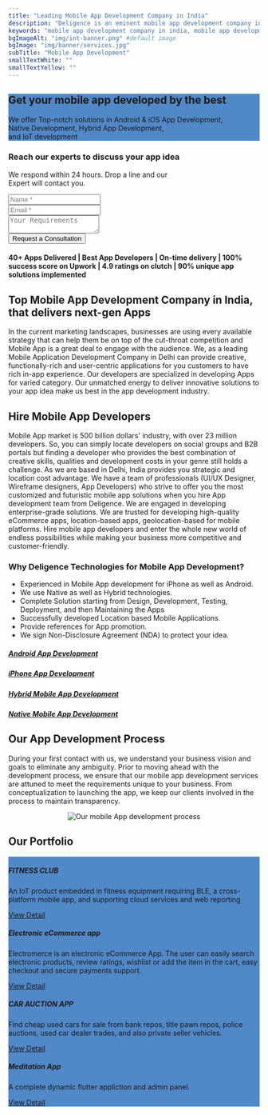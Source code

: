```yaml
---
title: "Leading Mobile App Development Company in India"
description: "Deligence is an eminent mobile app development company in India that provides range of mobile app development services for Android, iOS, native & Hybrid platform"
keywords: "mobile app development company in india, mobile app development company in Delhi, mobile app development services Delhi, best mobile application development services, hire mobile app developers, Hybrid Application Development, iOS App Development, Android Mobile App Development mobile app development company, best app developers in india"
bgImageAlt: "img/int-banner.png" #default image
bgImage: "img/banner/services.jpg" 
subTitle: "Mobile App Development"
smallTextWhite: ""
smallTextYellow: ""
---
```


<div class="row">
   <div class="col-md-6" style="background:#5188c7 url(/img/mad-bg.png) no-repeat;">
      <div  class="text-white m-0 p-0 pt-2 pl-3">
         <h2 class="text-white pt-3 pb-1">Get your mobile app developed by the best</h2>
         <p class="text-white">We offer Top-notch solutions in Android & iOS App Development,</br>Native Development, Hybrid App Development,</br>and IoT development</p>
      </div> 
   </div>
   <div class="col-md-6 m-0 p-0">
         <div class="contactForm h-100">
            <h3 class="text-white pt-3 pb-1">Reach our experts to discuss your app idea</h3>
            <p class="text-white">We respond within 24 hours. Drop a line and our</br>Expert will contact you.</p>
            <form action="https://formcarry.com/s/EbYaeG18tg9" method="POST" accept-charset="UTF-8" >
               <div class="row">
                     <div class="col-sm-6">
                        <input type="text" name="name" id="name" class="form-control mb-4" placeholder="Name *" required=""/>
                     </div>
                     <div class="col-sm-6">
                        <input type="email" name="mail" id="mail" class="form-control mb-4" placeholder="Email *" required=""/>
                     </div>
                     <div class="col-12">
                        <textarea name="message" id="message" class="form-control mb-4" placeholder="Your Requirements "></textarea>
                     </div>
                     <div class="col-12  pb-4">
                        <button type="submit" value="send" name="submit-form">Request a Consultation</button>
                     </div>    
                     <div class="col-12">
                        <input type="hidden" name="_next" value="https://www.deligence.com/thank-you">
                     </div>                              
               </div>
            </form>
      </div>
   </div>
</div>
<div class="row">
   <div class="col-sm-12 yellow-bg pt-4 pb-4 pl-4 pr-3 mb-4"> 
      <h4>40+ Apps Delivered | Best App Developers | On-time delivery | 100% success score on Upwork | 4.9 ratings on clutch | 90% unique app solutions implemented </h4></div>
</div>


## Top Mobile App Development Company in India, that delivers next-gen Apps 

In the current marketing landscapes, businesses are using every available strategy that can help them be on top of the cut-throat competition and Mobile App is a great deal to engage with the audience. We, as a leading Mobile Application Development Company in Delhi can provide creative, functionally-rich and user-centric applications for you customers to have rich in-app experience. Our developers are specialized in developing Apps for varied category. Our unmatched energy to deliver innovative solutions to your app idea make us best in the app development industry.  

## Hire Mobile App Developers 

Mobile App market is 500 billion dollars' industry, with over 23 million developers. So, you can simply locate developers on social groups and B2B portals but finding a developer who provides the best combination of creative skills, qualities and development costs in your genre still holds a challenge. As we are based in Delhi, India provides you strategic and location cost advantage. We have a team of professionals (UI/UX Designer, Wireframe designers, App Developers) who strive to offer you the most customized and futuristic mobile app solutions when you hire App development team from Deligence. We are engaged in developing enterprise-grade solutions. We are trusted for developing high-quality eCommerce apps, location-based apps, geolocation-based for mobile platforms. Hire mobile app developers and enter the whole new world of endless possibilities while making your business more competitive and customer-friendly.

### Why Deligence Technologies for Mobile App Development?

- Experienced in Mobile App development for iPhone as well as Android.
- We use Native as well as Hybrid technologies.
- Complete Solution starting from Design, Development, Testing, Deployment, and then Maintaining the Apps
- Successfully developed Location based Mobile Applications.
- Provide references for App promotion.
- We sign Non-Disclosure Agreement (NDA) to protect your idea.

<div class="row">
 <div class="col-md-3 col-sm-6">
    <a href="../android-app-development" class="text-center mt-3 mb-3 mobileappTecList">
       <i class="fa fa-mobile"></i>
      <h5> Android App Development </h5>
    </a>
 </div>
 <div class="col-md-3 col-sm-6">
    <a href="../iphone-app-development" class="text-center mt-3 mb-3 mobileappTecList">
     <i class="fa fa-mobile"></i>
      <h5> iPhone App Development </h5>
    </a>
 </div>
 <div class="col-md-3 col-sm-6">
    <a href="../hybrid-mobile-app-development" class="text-center mt-3 mb-3 mobileappTecList">
     <i class="fa fa-mobile"></i>
      <h5> Hybrid Mobile App Development </h5>
    </a>
 </div>
 <div class="col-md-3 col-sm-6">
    <a href="../native-mobile-app-development" class="text-center mt-3 mb-3 mobileappTecList">
     <i class="fa fa-mobile"></i>
      <h5> Native Mobile App Development </h5>
    </a>
 </div>
</div>

## Our App Development Process

During your first contact with us, we understand your business vision and goals to eliminate any ambiguity. Prior to moving ahead with the development process, we ensure that our mobile app development services are attuned to meet the requirements unique to your business. From conceptualization to launching the app, we keep our clients involved in the process to maintain transparency. 

<center>

<img src="../../img/services/app-development-process.png" alt="Our mobile App development process"/>

</center>

## Our Portfolio

<div class="portfolioThumb dark-bg" style="background-color:#5188c7;">
    <div class="row m-0 p-0">
        <div class="col-sm-12 col-lg-7 m-0 p-0 d-flex justify-content-center ">
            <div class="thumbsideImg d-flex align-items-center justify-content-center" style="background: url(../../img/portfolio/fitness-bg.png) no-repeat; background-size:cover;">
                <img src="../../img/portfolio/fitness-img.png" class="img-fluid d-none d-lg-block" alt=""/>    
            </div>
        </div> 
        <div class="col-sm-12 col-lg-5 m-0 p-0 ">
            <div class="portfolioThumbText d-flex flex-wrap h-100 align-content-center" >
                <img src="../../img/portfolio/fitness.png" class="img-fluid" alt=""/>
                <h5 class="w-100 m-0 d-flex align-items-top">FITNESS CLUB</h5>                            
                <p class="text-white">An IoT product embedded in fitness equipment requiring BLE, a cross-platform mobile app, and supporting cloud services and web reporting</p> 
                <a href="https://www.deligence.com/portfolio/fitness/" class="theme-btn yellow-btn pr-4 pl-4 pt-2 pb-2 light-black-text mt-2"> View Detail</a>
            </div>
        </div>    
    </div>
    <div class="row m-0 p-0">
        <div class="col-sm-12 col-lg-5 m-0 p-0 ">
            <div class="portfolioThumbText d-flex flex-wrap h-100 align-content-center" >
                <img src="../../img/portfolio/electromarce-Logo.png" class="img-fluid" alt=""/>
                <h5 class="w-100 m-0 d-flex align-items-top">Electronic eCommerce app</h5>                            
                <p class="text-white">Electromerce is an electronic eCommerce App. The user can easily search electronic products, review ratings, wishlist or add the item in the cart, easy checkout and secure payments support. </p> 
                <a href="https://1.envato.market/bo1jx" class="theme-btn yellow-btn pr-4 pl-4 pt-2 pb-2 light-black-text mt-2"> View Detail</a>
            </div>
        </div> 
        <div class="col-sm-12 col-lg-7 m-0 p-0 d-flex justify-content-center ">
            <div class="thumbsideImg d-flex align-items-center justify-content-center" style="background: url(../../img/portfolio/electromarce-BG.png) no-repeat; background-size:cover;">
                <img src="../../img/portfolio/electromarce-img.png" class="img-fluid d-none d-lg-block" alt=""/>    
            </div>
        </div>    
    </div>
    <div class="row m-0 p-0">
        <div class="col-sm-12 col-lg-7 m-0 p-0 d-flex justify-content-center ">
            <div class="thumbsideImg d-flex align-items-center justify-content-center" style="background: url(../../img/portfolio/ca-network-bg.png) no-repeat; background-size:cover;">
                <img src="../../img/portfolio/ca-network-img.png" class="img-fluid d-none d-lg-block" alt=""/>    
            </div>
        </div>
        <div class="col-sm-12 col-lg-5 m-0 p-0 ">
            <div class="portfolioThumbText d-flex flex-wrap h-100 align-content-center" >
                <img src="../../img/portfolio/ca-network.png" class="img-fluid" alt=""/>
                <h5 class="w-100 m-0 d-flex align-items-top">CAR AUCTION APP</h5>                            
                <p class="text-white">Find cheap used cars for sale from bank repos, title pawn repos, police auctions, used car dealer trades, and also private seller vehicles.</p> 
                <a href="https://www.deligence.com/portfolio/public-auto-auctions/" class="theme-btn yellow-btn pr-4 pl-4 pt-2 pb-2 light-black-text mt-2"> View Detail</a>
            </div>
        </div>       
    </div>
    <div class="row m-0 p-0">
        <div class="col-sm-12 col-lg-5 m-0 p-0 ">
            <div class="portfolioThumbText d-flex flex-wrap h-100 align-content-center" >
                <img src="../../img/portfolio/Meditation4soul-logo.png" class="img-fluid" alt=""/>
                <h5 class="w-100 m-0 d-flex align-items-top">Meditation App</h5>                            
                <p class="text-white">A complete dynamic flutter appliction and admin panel.</p> 
                <a href="https://www.deligence.com/portfolio/meditation4soul/" target="blank" class="theme-btn yellow-btn pr-4 pl-4 pt-2 pb-2 light-black-text mt-2"> View Detail</a>
            </div>
        </div> 
        <div class="col-sm-12 col-lg-7 m-0 p-0 d-flex justify-content-center ">
            <div class="thumbsideImg d-flex align-items-center justify-content-center" style="background: url(../../img/portfolio/meditation4soul-bg.jpg) no-repeat; background-size:cover;">
                <img src="../../img/portfolio/Meditation4soul.png" class="img-fluid d-none d-lg-block" alt=""/>    
            </div>
        </div>     
    </div>
</div>

